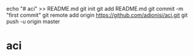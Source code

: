 echo "# aci" >> README.md
git init
git add README.md
git commit -m "first commit"
git remote add origin https://github.com/adionisi/aci.git
git push -u origin master
# aci
